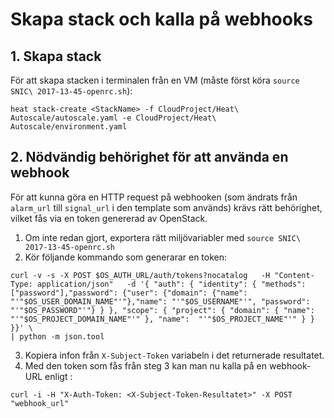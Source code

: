 # Skapa stack och kalla på webhooks
## 1. Skapa stack
För att skapa stacken i terminalen från en VM (måste först köra `source SNIC\ 2017-13-45-openrc.sh`):
```
heat stack-create <StackName> -f CloudProject/Heat\ Autoscale/autoscale.yaml -e CloudProject/Heat\ Autoscale/environment.yaml
```

## 2. Nödvändig behörighet för att använda en webhook
För att kunna göra en HTTP request på webhooken (som ändrats från `alarm_url` till `signal_url` i den template som används) krävs rätt behörighet, vilket fås via en token genererad av OpenStack.

1. Om inte redan gjort, exportera rätt miljövariabler med `source SNIC\ 2017-13-45-openrc.sh`
2. Kör följande kommando som generarar en token:
```
curl -v -s -X POST $OS_AUTH_URL/auth/tokens?nocatalog   -H "Content-Type: application/json"   -d '{ "auth": { "identity": { "methods": ["password"],"password": {"user": {"domain": {"name": "'"$OS_USER_DOMAIN_NAME"'"},"name": "'"$OS_USERNAME"'", "password": "'"$OS_PASSWORD"'"} } }, "scope": { "project": { "domain": { "name": "'"$OS_PROJECT_DOMAIN_NAME"'" }, "name":  "'"$OS_PROJECT_NAME"'" } } }}' \
| python -m json.tool
```
3. Kopiera infon från `X-Subject-Token` variabeln i det returnerade resultatet.
4. Med den token som fås från steg 3 kan man nu kalla på en webhook-URL enligt :
```
curl -i -H "X-Auth-Token: <X-Subject-Token-Resultatet>" -X POST "webhook_url"
```

